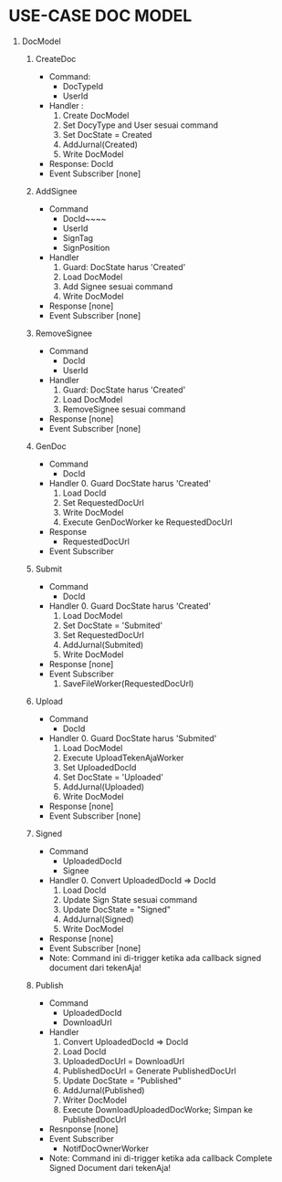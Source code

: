 # USE-CASE DOC MODEL

1. DocModel
    1. CreateDoc
        - Command:
            - DocTypeId
            - UserId
        - Handler :
            1. Create DocModel
            2. Set DocyType and User sesuai command
            3. Set DocState = Created
            4. AddJurnal(Created)
            5. Write DocModel
        - Response: DocId
        - Event Subscriber [none]

    2. AddSignee
        - Command
            - DocId~~~~
            - UserId
            - SignTag
            - SignPosition
        - Handler
            1. Guard: DocState harus 'Created'
            2. Load DocModel
            3. Add Signee sesuai command
            4. Write DocModel
        - Response [none]
        - Event Subscriber [none]

    3. RemoveSignee
        - Command
            - DocId
            - UserId
        - Handler
            1. Guard: DocState harus 'Created'
            2. Load DocModel
            3. RemoveSignee sesuai command
        - Response [none]
        - Event Subscriber [none]

    4. GenDoc
        - Command
            - DocId
        - Handler
            0. Guard DocState harus 'Created'
            1. Load DocId
            2. Set RequestedDocUrl
            3. Write DocModel
            4. Execute GenDocWorker ke RequestedDocUrl
        - Response
            - RequestedDocUrl
        - Event Subscriber

    5. Submit
        - Command
            - DocId
        - Handler
            0. Guard DocState harus 'Created'
            1. Load DocModel
            2. Set DocState = 'Submited'
            3. Set RequestedDocUrl
            4. AddJurnal(Submited)
            5. Write DocModel
        - Response [none]
        - Event Subscriber
            1. SaveFileWorker(RequestedDocUrl)

    6. Upload
        - Command
            - DocId
        - Handler
            0. Guard DocState harus 'Submited'
            1. Load DocModel
            2. Execute UploadTekenAjaWorker
            3. Set UploadedDocId
            4. Set DocState = 'Uploaded'
            5. AddJurnal(Uploaded)
            6. Write DocModel
        - Response [none]
        - Event Subscriber [none]

    7. Signed
        - Command
            - UploadedDocId
            - Signee
        - Handler
            0. Convert UploadedDocId => DocId
            1. Load DocId
            2. Update Sign State sesuai command
            3. Update DocState = "Signed"
            4. AddJurnal(Signed)
            5. Write DocModel
        - Response [none]
        - Event Subscriber [none]
        - Note: Command ini di-trigger ketika ada callback signed document dari tekenAja!

    8. Publish
        - Command
            - UploadedDocId
            - DownloadUrl
        - Handler
            1. Convert UploadedDocId => DocId
            2. Load DocId
            3. UploadedDocUrl = DownloadUrl
            4. PublishedDocUrl = Generate PublishedDocUrl
            5. Update DocState = "Published"
            6. AddJurnal(Published)
            7. Writer DocModel
            8. Execute DownloadUploadedDocWorke; Simpan ke PublishedDocUrl
        - Resnponse [none]
        - Event Subscriber
            - NotifDocOwnerWorker
        - Note: Command ini di-trigger ketika ada callback Complete Signed Document dari tekenAja!
